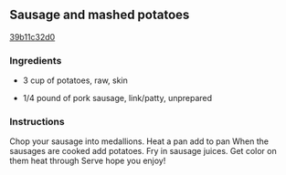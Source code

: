 ## Sausage and mashed potatoes

[39b11c32d0](https://cookpad.com/us/recipes/363183-sausage-and-mashed-potatoes)

### Ingredients

 - 3 cup of potatoes, raw, skin

 - 1/4 pound of pork sausage, link/patty, unprepared

### Instructions

Chop your sausage into medallions. Heat a pan add to pan When the sausages are cooked add potatoes. Fry in sausage juices. Get color on them heat through Serve hope you enjoy!